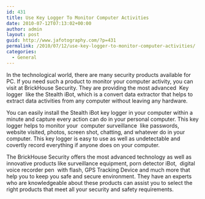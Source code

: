 ```yaml
---
id: 431
title: Use Key Logger To Monitor Computer Activities
date: 2010-07-12T07:13:02+00:00
author: admin
layout: post
guid: http://www.jafotography.com/?p=431
permalink: /2010/07/12/use-key-logger-to-monitor-computer-activities/
categories:
  - General
---
```

In the technological world, there are many security products available for PC. If you need such a product to monitor your computer activity, you can visit at BrickHouse Security. They are providing the most advanced &nbsp;Key logger&nbsp; like the Stealth iBot, which is a convert data extractor that helps to extract data activities from any computer without leaving any hardware.

You can easily install the Stealth iBot key logger in your computer within a minute and capture every action can do in your personal computer. This key logger helps to monitor your &nbsp;computer surveillance&nbsp; like passwords, website visited, photos, screen shot, chatting, and whatever do in your computer. This key logger is easy to use as well as undetectable and covertly record everything if anyone does on your computer.

The BrickHouse Security offers the most advanced technology as well as innovative products like surveillance equipment, porn detector iBot, &nbsp;digital voice recorder pen&nbsp; with flash, GPS Tracking Device and much more that help you to keep you safe and secure environment. They have an experts who are knowledgeable about these products can assist you to select the right products that meet all your security and safety requirements.